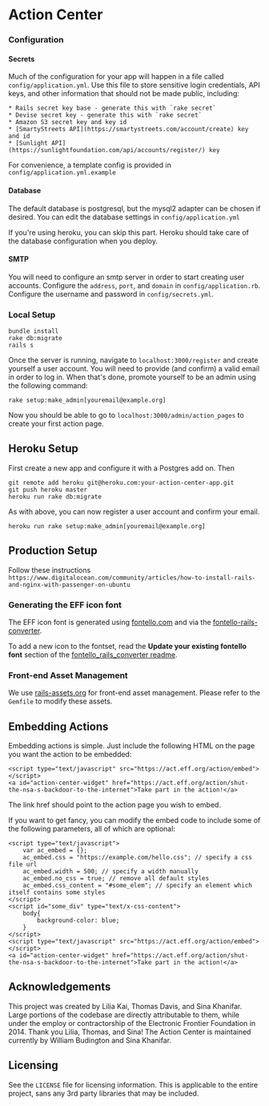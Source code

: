 Action Center
=============

### Configuration

#### Secrets
  Much of the configuration for your app will happen in a file called
  `config/application.yml`. Use this file to store sensitive login credentials,
  API keys, and other information that should not be made public, including:

    * Rails secret key base - generate this with `rake secret`
    * Devise secret key - generate this with `rake secret`
    * Amazon S3 secret key and key id
    * [SmartyStreets API](https://smartystreets.com/account/create) key and id
    * [Sunlight API](https://sunlightfoundation.com/api/accounts/register/) key

  For convenience, a template config is provided in
  `config/application.yml.example`

#### Database

  The default database is postgresql, but the mysql2 adapter can be chosen if
  desired. You can edit the database settings in `config/application.yml`

  If you're using heroku, you can skip this part. Heroku should take care of
  the database configuration when you deploy.

#### SMTP

  You will need to configure an smtp server in order to start creating user
  accounts.  Configure the `address`, `port`, and `domain` in
  `config/application.rb`. Configure the username and password in
  `config/secrets.yml`.

### Local Setup

```
bundle install
rake db:migrate
rails s
```

Once the server is running, navigate to `localhost:3000/register` and create
yourself a user account. You will need to provide (and confirm) a valid email
in order to log in. When that's done, promote yourself to be an admin using the
following command:

```
rake setup:make_admin[youremail@example.org]
```

Now you should be able to go to `localhost:3000/admin/action_pages` to create
your first action page.

## Heroku Setup

First create a new app and configure it with a Postgres add on. Then

```
git remote add heroku git@heroku.com:your-action-center-app.git
git push heroku master
heroku run rake db:migrate
```
As with above, you can now register a user account and confirm your email.

```
heroku run rake setup:make_admin[youremail@example.org]
```

## Production Setup

Follow these instructions 
`https://www.digitalocean.com/community/articles/how-to-install-rails-and-nginx-with-passenger-on-ubuntu`

### Generating the EFF icon font

The EFF icon font is generated using [fontello.com](fontello.com) and via the [fontello-rails-converter](https://github.com/railslove/fontello_rails_converter).

To add a new icon to the fontset, read the **Update your existing fontello font** section of the [fontello_rails_converter readme](https://github.com/railslove/fontello_rails_converter#updating-your-existing-fontello-font).

### Front-end Asset Management

We use [rails-assets.org](https://rails-assets.org) for front-end asset management.  Please refer to the `Gemfile` to modify these assets.

## Embedding Actions

Embedding actions is simple.  Just include the following HTML on the page you want the action to be embedded:

    <script type="text/javascript" src="https://act.eff.org/action/embed"></script>
    <a id="action-center-widget" href="https://act.eff.org/action/shut-the-nsa-s-backdoor-to-the-internet">Take part in the action!</a>

The link href should point to the action page you wish to embed.

If you want to get fancy, you can modify the embed code to include some of the following parameters, all of which are optional:

    <script type="text/javascript">
        var ac_embed = {};
        ac_embed.css = "https://example.com/hello.css"; // specify a css file url
        ac_embed.width = 500; // specify a width manually
        ac_embed.no_css = true; // remove all default styles
        ac_embed.css_content = "#some_elem"; // specify an element which itself contains some styles
    </script>
    <script id="some_div" type="text/x-css-content">
        body{
            background-color: blue;
        }
    </script> 
    <script type="text/javascript" src="https://act.eff.org/action/embed"></script>
    <a id="action-center-widget" href="https://act.eff.org/action/shut-the-nsa-s-backdoor-to-the-internet">Take part in the action!</a>

## Acknowledgements

This project was created by Lilia Kai, Thomas Davis, and Sina Khanifar. Large portions of the codebase are directly attributable to them, while under the employ or contractorship of the Electronic Frontier Foundation in 2014. Thank you Lilia, Thomas, and Sina! The Action Center is maintained currently by William Budington and Sina Khanifar.

## Licensing

See the `LICENSE` file for licensing information. This is applicable to the entire project, sans any 3rd party libraries that may be included.
